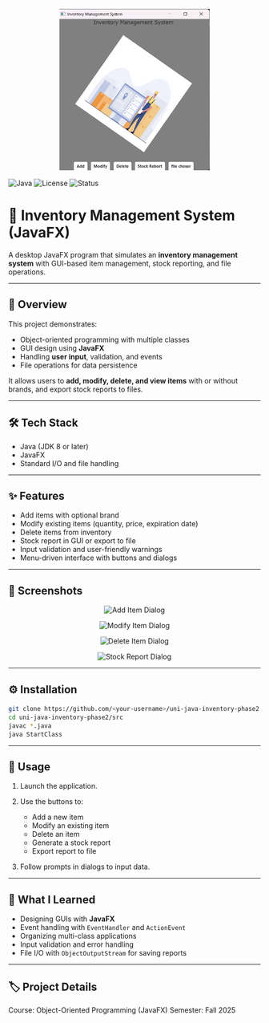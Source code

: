 
<p align="center">
  <img src="https://github.com/abdallahabed/uni-java-inventory-phase2/blob/main/images/inventoryManagement.png" alt="Project Banner" width="300"/>
</p>

![Java](https://img.shields.io/badge/language-Java-blue)
![License](https://img.shields.io/badge/license-MIT-green)
![Status](https://img.shields.io/badge/status-Completed-brightgreen)

# 🚀 Inventory Management System (JavaFX)

A desktop JavaFX program that simulates an **inventory management system** with GUI-based item management, stock reporting, and file operations.

---

## 🧠 Overview
This project demonstrates:

- Object-oriented programming with multiple classes  
- GUI design using **JavaFX**  
- Handling **user input**, validation, and events  
- File operations for data persistence  

It allows users to **add, modify, delete, and view items** with or without brands, and export stock reports to files.

---

## 🛠️ Tech Stack
- Java (JDK 8 or later)  
- JavaFX  
- Standard I/O and file handling  

---

## ✨ Features
- Add items with optional brand  
- Modify existing items (quantity, price, expiration date)  
- Delete items from inventory  
- Stock report in GUI or export to file  
- Input validation and user-friendly warnings  
- Menu-driven interface with buttons and dialogs  

---

## 📸 Screenshots
<p align="center">
  <img src="https://github.com/abdallahabed/uni-java-inventory-phase2/blob/main/images/addItemDialog.jpg" alt="Add Item Dialog" width="400"/>
</p>

<p align="center">
  <img src="https://github.com/abdallahabed/uni-java-inventory-phase2/blob/main/images/modifyItemDialog.jpg" alt="Modify Item Dialog" width="400"/>
</p>

<p align="center">
  <img src="https://github.com/abdallahabed/uni-java-inventory-phase2/blob/main/images/deleteItemDialog.jpg" alt="Delete Item Dialog" width="400"/>
</p>

<p align="center">
  <img src="https://github.com/abdallahabed/uni-java-inventory-phase2/blob/main/images/stockReportDialog.jpg" alt="Stock Report Dialog" width="400"/>
</p>

---

## ⚙️ Installation
```bash
git clone https://github.com/<your-username>/uni-java-inventory-phase2.git
cd uni-java-inventory-phase2/src
javac *.java
java StartClass
````

---

## 🧪 Usage

1. Launch the application.
2. Use the buttons to:

   * Add a new item
   * Modify an existing item
   * Delete an item
   * Generate a stock report
   * Export report to file
3. Follow prompts in dialogs to input data.

---

## 🧩 What I Learned

* Designing GUIs with **JavaFX**
* Event handling with `EventHandler` and `ActionEvent`
* Organizing multi-class applications
* Input validation and error handling
* File I/O with `ObjectOutputStream` for saving reports

---

## 🏷️ Project Details

Course: Object-Oriented Programming (JavaFX)
Semester: Fall 2025

```

```
